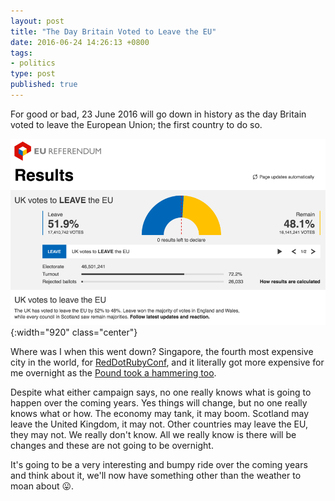 ```yaml
---
layout: post
title: "The Day Britain Voted to Leave the EU"
date: 2016-06-24 14:26:13 +0800
tags:
- politics
type: post
published: true
---
```


For good or bad, 23 June 2016 will go down in history as the day Britain voted to leave the European Union; the first country to do so.

![EU Referendum](/img/brexit-results.png){:width="920" class="center"}

Where was I when this went down?  Singapore, the fourth most expensive city in the world, for [RedDotRubyConf](https://www.reddotrubyconf.com/), and it literally got more expensive for me overnight as the [Pound took a hammering too](https://www.bbc.com/news/business-36611512).

Despite what either campaign says, no one really knows what is going to happen over the coming years. Yes things will change, but no one really knows what or how. The economy may tank, it may boom. Scotland may leave the United Kingdom, it may not. Other countries may leave the EU, they may not.  We really don't know.  All we really know is there will be changes and these are not going to be overnight.

It's going to be a very interesting and bumpy ride over the coming years and think about it, we'll now have something other than the weather to moan about :stuck_out_tongue:.
